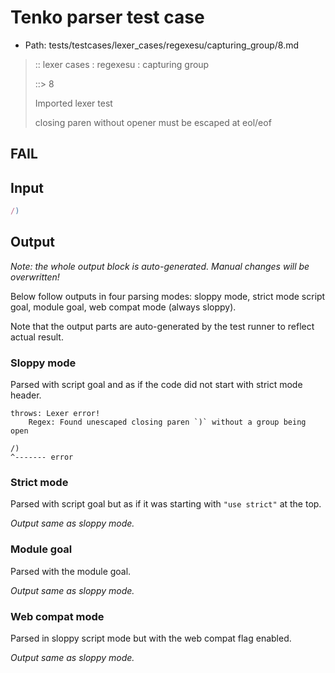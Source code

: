 # Tenko parser test case

- Path: tests/testcases/lexer_cases/regexesu/capturing_group/8.md

> :: lexer cases : regexesu : capturing group
>
> ::> 8
>
> Imported lexer test
>
> closing paren without opener must be escaped at eol/eof

## FAIL

## Input

`````js
/)
`````

## Output

_Note: the whole output block is auto-generated. Manual changes will be overwritten!_

Below follow outputs in four parsing modes: sloppy mode, strict mode script goal, module goal, web compat mode (always sloppy).

Note that the output parts are auto-generated by the test runner to reflect actual result.

### Sloppy mode

Parsed with script goal and as if the code did not start with strict mode header.

`````
throws: Lexer error!
    Regex: Found unescaped closing paren `)` without a group being open

/)
^------- error
`````

### Strict mode

Parsed with script goal but as if it was starting with `"use strict"` at the top.

_Output same as sloppy mode._

### Module goal

Parsed with the module goal.

_Output same as sloppy mode._

### Web compat mode

Parsed in sloppy script mode but with the web compat flag enabled.

_Output same as sloppy mode._
